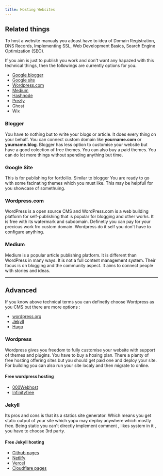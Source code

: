 ```yaml
---
title: Hosting Websites
---
```


## Related things
To host a website manualy you atleast have to idea of Domain Registration, DNS Records, Implementing SSL, Web Development Basics, Search Engine Optimization (SEO).

If you aim is just to publish you work and don't want any hapazed with this technical things, then the followings are currently options for you. 

- [Google blogger](https://www.blogger.com/) 
- [Google site](https://sites.google.com/) 
- [Wordpress.com](https://wordpress.com/)
- [Medium](http://medium.com/)
- [Hashnode](https://hashnode.com/)
- [Prezly](https://www.prezly.com/)
- Ghost
- Wix

### Blogger
You have to nothing but to write your blogs or article. It does every thing on your behalf. You can connect custom domain like **yourname.com** or **yourname.blog**. Blogger has less option to customise your website but have a good colection of free themes. You can also buy a paid themes. You can do lot more things without spending anything but time.

### Google Site 
This is for publishing for fortfollio.  Similar to blogger You are ready to go with some facinating themes which you must like. This may be helpfull for you showcase of somethuing.

### Wordpress.com
WordPress is a open source CMS and WordPress.com is a web building platform for self-publishing that is popular for blogging and other works. It is free with its watermark and subdomain. Definetly you can pay for your precious work fro custom domain. Wordpress do it self you don't have to configure anything.

### Medium
Medium is a popular article publishing platform. It is different than WordPress in many ways. It is not a full content management system. Their focus is on blogging and the community aspect. It aims to connect people with stories and ideas.

---

## Advanced
If you know above technical terms you can definetly choose Wordpress as you CMS but there are more options :

- [wordpress.org](https://wordpress.org/)
- [Jekyll](http://jekyllrb.com/)
- [Hugo](https://gohugo.io/)

### Wordpress
Wordpress gives you freedom to fully customise your website with support of themes and plugins. You have to buy a hosing plan. There a planty of free hosting offering sites but you should get paid one and deploy your site. For building you can also run your site localy and then migrate to online.

#### Free wordpress hosting

- [000Webhost](https://in.000webhost.com/)
- [Infinityfree](https://www.infinityfree.com/)

### Jekyll
Its pros and cons is that its a statics site generator. Which means you get static output of your site which yopu may deploy anywhere which mostly free. Being static you can't directly implement comment , likes system in it , you have to choose 3rd party.

#### Free Jekyll hosting
- [Github pages](https://pages.github.com/)
- [Netlify](https://www.netlify.com/)
- [Vercel](https://vercel.com/ )
- [Cloudflare pages](https://pages.cloudflare.com/)